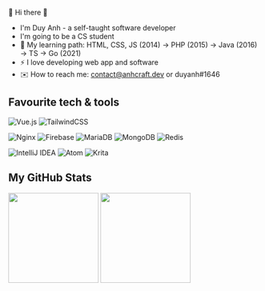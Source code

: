 :cherry_blossom: Hi there 👋

- I'm Duy Anh - a self-taught software developer
- I'm going to be a CS student
- :triangular_flag_on_post:	My learning path: HTML, CSS, JS (2014) → PHP (2015) → Java (2016) → TS → Go (2021)
- :zap: I love developing web app and software
- :envelope: How to reach me: contact@anhcraft.dev or duyanh#1646

## Favourite tech & tools

![Vue.js](https://img.shields.io/badge/vuejs-%2335495e.svg?style=flat-square&logo=vuedotjs&logoColor=%234FC08D)
![TailwindCSS](https://img.shields.io/badge/tailwindcss-%2338B2AC.svg?style=flat-square&logo=tailwind-css&logoColor=white)

![Nginx](https://img.shields.io/badge/nginx-%23009639.svg?style=flat-square&logo=nginx&logoColor=white)
![Firebase](https://img.shields.io/badge/firebase-%23039BE5.svg?style=flat-square&logo=firebase)
![MariaDB](https://img.shields.io/badge/MariaDB-003545?style=flat-square&logo=mariadb&logoColor=white)
![MongoDB](https://img.shields.io/badge/MongoDB-%234ea94b.svg?style=flat-square&logo=mongodb&logoColor=white)
![Redis](https://img.shields.io/badge/redis-%23DD0031.svg?style=flat-square&logo=redis&logoColor=white)

![IntelliJ IDEA](https://img.shields.io/badge/IntelliJIDEA-000000.svg?style=flat-square&logo=intellij-idea&logoColor=white)
![Atom](https://img.shields.io/badge/Atom-%2366595C.svg?style=flat-square&logo=atom&logoColor=white)
![Krita](https://img.shields.io/badge/Krita-203759?style=flat-square&logo=krita&logoColor=EEF37B)

## My GitHub Stats

<div align="left">
  <img height="180em" src="https://github-readme-stats.vercel.app/api?username=anhcraft&count_private=true&show_icons=true&theme=dracula" />  
  <img height="180em" src="https://github-readme-stats.vercel.app/api/top-langs/?username=anhcraft&theme=dracula&layout=compact&langs_count=10" />
</div>
